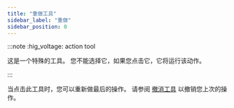 ```yaml
---
title: "重做工具"
sidebar_label: "重做"
sidebar_position: 0
---
```


:::note :hig_voltage: action tool

这是一个特殊的工具。 您不能选择它，如果您点击它，它将运行该动作。

:::

当点击此工具时，您可以重新做最后的操作。 请参阅 [撤消工具](undo) 以撤销您上次的操作。
